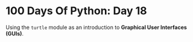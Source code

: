 # 100 Days Of Python: Day 18

Using the `turtle` module as an introduction to **Graphical User Interfaces (GUIs)**.

